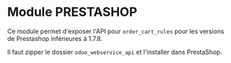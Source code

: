 Module PRESTASHOP
=================
Ce module permet d'exposer l'API pour `order_cart_rules` pour les versions de Prestashop inférieures à 1.7.8.

Il faut zipper le dossier `odoo_webservice_api` et l'installer dans PrestaShop.
